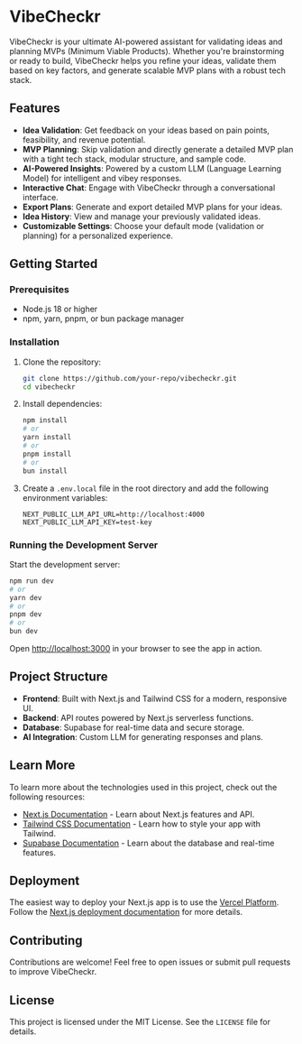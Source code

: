 # VibeCheckr

VibeCheckr is your ultimate AI-powered assistant for validating ideas and planning MVPs (Minimum Viable Products). Whether you're brainstorming or ready to build, VibeCheckr helps you refine your ideas, validate them based on key factors, and generate scalable MVP plans with a robust tech stack.

## Features

- **Idea Validation**: Get feedback on your ideas based on pain points, feasibility, and revenue potential.
- **MVP Planning**: Skip validation and directly generate a detailed MVP plan with a tight tech stack, modular structure, and sample code.
- **AI-Powered Insights**: Powered by a custom LLM (Language Learning Model) for intelligent and vibey responses.
- **Interactive Chat**: Engage with VibeCheckr through a conversational interface.
- **Export Plans**: Generate and export detailed MVP plans for your ideas.
- **Idea History**: View and manage your previously validated ideas.
- **Customizable Settings**: Choose your default mode (validation or planning) for a personalized experience.

## Getting Started

### Prerequisites

- Node.js 18 or higher
- npm, yarn, pnpm, or bun package manager

### Installation

1. Clone the repository:
   ```bash
   git clone https://github.com/your-repo/vibecheckr.git
   cd vibecheckr
   ```

2. Install dependencies:
   ```bash
   npm install
   # or
   yarn install
   # or
   pnpm install
   # or
   bun install
   ```

3. Create a `.env.local` file in the root directory and add the following environment variables:
   ```env
   NEXT_PUBLIC_LLM_API_URL=http://localhost:4000
   NEXT_PUBLIC_LLM_API_KEY=test-key
   ```

### Running the Development Server

Start the development server:

```bash
npm run dev
# or
yarn dev
# or
pnpm dev
# or
bun dev
```

Open [http://localhost:3000](http://localhost:3000) in your browser to see the app in action.

## Project Structure

- **Frontend**: Built with Next.js and Tailwind CSS for a modern, responsive UI.
- **Backend**: API routes powered by Next.js serverless functions.
- **Database**: Supabase for real-time data and secure storage.
- **AI Integration**: Custom LLM for generating responses and plans.

## Learn More

To learn more about the technologies used in this project, check out the following resources:

- [Next.js Documentation](https://nextjs.org/docs) - Learn about Next.js features and API.
- [Tailwind CSS Documentation](https://tailwindcss.com/docs) - Learn how to style your app with Tailwind.
- [Supabase Documentation](https://supabase.com/docs) - Learn about the database and real-time features.

## Deployment

The easiest way to deploy your Next.js app is to use the [Vercel Platform](https://vercel.com). Follow the [Next.js deployment documentation](https://nextjs.org/docs/app/building-your-application/deploying) for more details.

## Contributing

Contributions are welcome! Feel free to open issues or submit pull requests to improve VibeCheckr.

## License

This project is licensed under the MIT License. See the `LICENSE` file for details.
